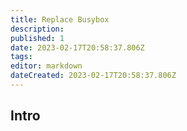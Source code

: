 ```yaml
---
title: Replace Busybox
description: 
published: 1
date: 2023-02-17T20:58:37.806Z
tags: 
editor: markdown
dateCreated: 2023-02-17T20:58:37.806Z
---
```


## Intro
